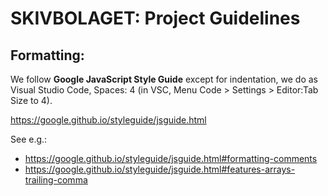 # SKIVBOLAGET: Project Guidelines

## Formatting:
We follow **Google JavaScript Style Guide** except for indentation, we do as Visual Studio Code, Spaces: 4 (in VSC, Menu Code > Settings > Editor:Tab Size to 4).

https://google.github.io/styleguide/jsguide.html

See e.g.:
* https://google.github.io/styleguide/jsguide.html#formatting-comments
* https://google.github.io/styleguide/jsguide.html#features-arrays-trailing-comma


